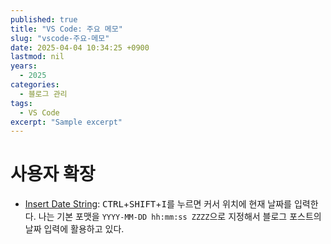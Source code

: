 ```yaml
---
published: true
title: "VS Code: 주요 메모"
slug: "vscode-주요-메모"
date: 2025-04-04 10:34:25 +0900
lastmod: nil
years:
  - 2025
categories:
  - 블로그 관리
tags:
  - VS Code
excerpt: "Sample excerpt"
---
```

# 사용자 확장
- [Insert Date String](https://marketplace.visualstudio.com/items?itemName=jsynowiec.vscode-insertdatestring): <kbd>CTRL</kbd>+<kbd>SHIFT</kbd>+<kbd>I</kbd>를 누르면 커서 위치에 현재 날짜를 입력한다. 나는 기본 포맷을 `YYYY-MM-DD hh:mm:ss ZZZZ`으로 지정해서 블로그 포스트의 날짜 입력에 활용하고 있다.